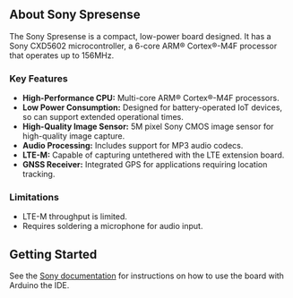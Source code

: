 ## About Sony Spresense

The Sony Spresense is a compact, low-power board designed. It has a Sony CXD5602 microcontroller, a 6-core ARM® Cortex®-M4F processor that operates up to 156MHz. 

### Key Features

- **High-Performance CPU:** Multi-core ARM® Cortex®-M4F processors.
- **Low Power Consumption:** Designed for battery-operated IoT devices, so can support extended operational times.
- **High-Quality Image Sensor:** 5M pixel Sony CMOS image sensor for high-quality image capture.
- **Audio Processing:** Includes support for MP3 audio codecs.
- **LTE-M:** Capable of capturing untethered with the LTE extension board.
- **GNSS Receiver:** Integrated GPS for applications requiring location tracking.

### Limitations

- LTE-M throughput is limited.
- Requires soldering a microphone for audio input.

## Getting Started

See the [Sony documentation](https://developer.sony.com/spresense/) for instructions on how to use the board with Arduino the IDE. 